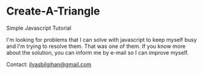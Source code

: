 # Create-A-Triangle
Simple Javascript Tutorial

I'm looking for problems that I can solve with javascript to keep myself busy and I'm trying to resolve them. 
That was one of them. If you know more about the solution, you can inform me by e-mail so I can improve myself.

Contact: ilyasbilgihan@gmail.com
